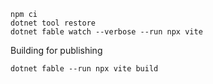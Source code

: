 ```
npm ci
dotnet tool restore
dotnet fable watch --verbose --run npx vite

```

Building for publishing
```
dotnet fable --run npx vite build
```
